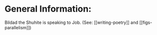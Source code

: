 # General Information:

Bildad the Shuhite is speaking to Job. (See: [[writing-poetry]] and [[figs-parallelism]])